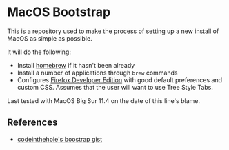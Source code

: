 MacOS Bootstrap
=============

This is a repository used to make the process of setting up a new
install of MacOS as simple as possible.

It will do the following:
- Install [homebrew](https://brew.sh/) if it hasn't been already
- Install a number of applications through `brew` commands
- Configures [Firefox Developer Edition](https://www.mozilla.org/en-US/firefox/developer/) with good default preferences and custom CSS. Assumes that the user will want to use Tree Style Tabs.

Last tested with MacOS Big Sur 11.4 on the date of this line's blame.

References
----------

- [codeinthehole's boostrap gist](https://gist.github.com/codeinthehole/26b37efa67041e1307db)
